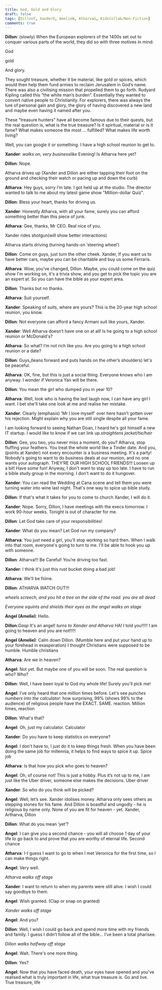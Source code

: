 ```yaml
---
title: God, Gold and Glory
draft: false
tags: [DillonT, XanderO, AmelieW, AtharvaG, KidsCollab/Non-Fiction]
comments: true
---
```


**Dillon**: (slowly) When the European explorers of the 1400s set out to conquer various parts of the world, they did so with three motives in mind:

God

gold

And glory.

They sought treasure, whether it be material, like gold or spices, which would then help them fund armies to reclaim Jerusalem in God’s name. There was also a civilising mission that propelled them to go forth. Rudyard Kipling called this “the white man’s burden”. Essentially they wanted to convert native people to Christianity. For explorers, there was always the lure of personal gain and glory, the glory of having discovered a new land and maybe even having it named after you.

These "treasure hunters" have all become famous due to their quests, but the real question is, what is the true treasure? Is it spiritual, material or is it fame? What makes someone the most … fulfilled? What makes life worth living?

Well, you can google it or something. I have a high school reunion to get to.

**Xander**: *walks on, very businesslike* Evening! Is Atharva here yet?

**Dillon**: Nope.

Atharva drives up (Xander and Dillon are either tapping their foot on the ground and checking their watch or pacing up and down the curb)

**Atharva**: Hey guys, sorry I’m late. I got held up at the studio. The director wanted to talk to me about my latest game show "Million-dollar Quiz".

**Dillon**: Bless your heart, thanks for driving us.

**Xander**: Honestly Atharva, with all your fame, surely you can afford something better than this piece of junk.

**Atharva**: Gee, thanks, Mr CEO. Real nice of you.

Xander rides shotgun(will show better interactions)

Atharva starts driving (turning hands-on ‘steering wheel’)

**Dillon**: Come on guys, just turn the other cheek. Xander, If you want us to have better cars, maybe you can be charitable and buy us some Ferraris.  

**Atharva**: Wow, you’ve changed, Dillon. Maybe, you could come on the quiz show I'm working on, it's a trivia show, and you get to pick the topic you are an expert at. So you can have the bible as your expert area.

**Dillon**: Thanks but no thanks.

**Atharva**: Suit yourself.

**Xander**: Speaking of suits, where are yours? This is the 20-year high school reunion, you know.

**Dillon**: Not everyone can afford a fancy Armani suit like yours, Xander.

**Xander**: Well Atharva doesn’t have one on at all! Is he going to a high school reunion or McDonald's?

**Atharva**: So what? I’m not rich like you. Are you going to a high school reunion or a date?

**Dillon**: Guys,(leans forward and puts hands on the other’s shoulders) let's be peaceful.

**Atharva**: OK, fine, but this is just a social thing. Everyone knows who I am anyway. I wonder if Veronica Yan will be there.

**Dillon**: You mean the girl who dumped you in year 10?

**Atharva**: Well, look who is having the last laugh now, I can have any girl I want. I bet she'll take one look at me and realise her mistake.

**Xander**: Clearly (emphasis) 'Mr I love myself' over here hasn’t gotten over his rejection. Might explain why you are still single despite all your fame.

I am looking forward to seeing Nathan Doan, I heard he's got himself a new IT startup. I would like to know if we can link up.*straightens jacket/tie/hair*

**Dillon**: Gee, you two, you never miss a moment, do you? Atharva, stop fluffing your feathers. You treat the whole world like a Tinder date. And you, (points at Xander) not every encounter is a business meeting. It's a party! Nobody's going to want to do business deals at our reunion, and no one wants your autograph. THEY’RE OUR HIGH SCHOOL FRIENDS!!!  Loosen up a bit! Have some fun! Anyway, I don't want to stay up too late. I have to run a bible study group in the morning. I don't want to do it hungover.

**Xander**: You can read the Wedding at Cana scene and tell them you were turning water into wine last night. That's one way to spice up bible study.

**Dillon**: If that's what it takes for you to come to church Xander, I will do it.

**Xander**: Nope. Sorry, Dillon, I have meetings with the execs tomorrow. I work 90-hour weeks. Tonight is out of character for me.

**Dillon**: Let God take care of your responsibilities!

**Xander**: What do you mean? Let God run my company?

**Atharva**: You just need a girl, you'll stop working so hard then. When I walk into that room, everyone's going to turn to me. I'll be able to hook you up with someone.

**Dillon**: Atharva!!! Be Careful! You’re driving too fast.

**Xander**: I think it's just this rust bucket doing a bad job!

**Atharva**: We'll be fiiiine.

**Dillon**: ATHARVA WATCH OUT!!!

*wheels screech, and you hit a tree on the side of the road. you are all dead*

*Everyone squints and shields their eyes as the angel walks on stage*

**Angel (Amelie)**: Hello.

**Dillon**:*Gasp* It's an angel! *turns to Xander and Atharva* HA! I told you!!!!! I am going to heaven and you are not!!!!!

**Angel (Amelie)**: Calm down Dillon. (Mumble here and put your hand up to your forehead in exasperation) I thought Christians were supposed to be humble. Humble christians

**Atharva**: Are we in heaven?

**Angel**: Not yet. But maybe one of you will be soon. The real question is who? Who?

**Dillon**: Well, I have been loyal to God my whole life! Surely you'll pick me!

**Angel**: I’ve only heard that one million times before. Let's see *punches numbers into the calculator*: how surprising, 99% (shows 99% to the audience) of religious people have the EXACT. SAME.  reaction. Million times, reaction

**Dillon**: What's that?

**Angel**: Oh, just my calculator. Calculator

**Xander**: Do you have to keep statistics on everyone?

**Angel**: I don't have to, I just do it to keep things fresh. When you have been doing the same job for millennia, it helps to find ways to spice it up. Spice job

**Atharva**: Is that how you pick who goes to heaven?

**Angel**: Oh, of course not! This is just a hobby. Plus it’s not up to me, I am just like the Uber driver, someone else makes the decisions. Uber driver

**Xander**: So who do you think will be picked?

**Angel**: Well, let’s see. Xander idolises money. Atharva only sees others as stepping stones for his fame. And Dillon is boastful and ungodly - he is religious by name only. None of you are fit for heaven - yet. Xander, Artharva, Dillon

**Dillon**: What do you mean ‘yet’?

**Angel**: I can give you a second chance - you will all choose 1 day of your life to go back to and prove that you are worthy of eternal life. Second chance

**Atharva**: I-I guess I want to go to when I met Veronica for the first time, so I can make things right.

**Angel**: Very well.

*Atharva walks off stage*

**Xander**: I want to return to when my parents were still alive. I wish I could say goodbye to them.

**Angel**: Wish granted. (Clap or snap on granted)

*Xander walks off stage*

**Angel**: And you?

**Dillon**: Well, I wish I could go back and spend more time with my friends and family. I guess I didn’t follow all of the bible… I’ve been a total pharisee.

*Dillon walks halfway off stage*

**Angel**: Wait. There's one more thing.

**Dillon**: Yes?

**Angel**: Now that you have faced death, your eyes have opened and you've realised what is truly important in life, what true treasure is. Go and live. True treasure, life
